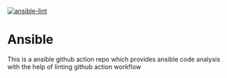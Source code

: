 [![ansible-lint](https://github.com/anjon/Ansible/actions/workflows/ansible-lint_on_pull_request.yml/badge.svg)](https://github.com/anjon/Ansible/actions/workflows/ansible-lint_on_pull_request.yml)
# Ansible
This is a ansible github action repo which provides ansible code analysis with the help of linting github action workflow

